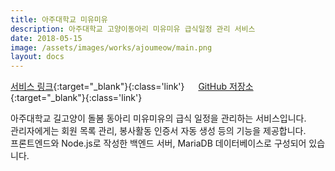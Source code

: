 ```yaml
---
title: 아주대학교 미유미유
description: 아주대학교 고양이동아리 미유미유 급식일정 관리 서비스
date: 2018-05-15
image: /assets/images/works/ajoumeow/main.png
layout: docs
---
```

[서비스 링크](/ajoumeow){:target="_blank"}{:class='link'}
&emsp;
[GitHub 저장소](https://github.com/luftaquila/ajoumeow){:target="_blank"}{:class='link'}  

아주대학교 길고양이 돌봄 동아리 미유미유의 급식 일정을 관리하는 서비스입니다.  
관리자에게는 회원 목록 관리, 봉사활동 인증서 자동 생성 등의 기능을 제공합니다.  
프론트엔드와 Node.js로 작성한 백엔드 서버, MariaDB 데이터베이스로 구성되어 있습니다.